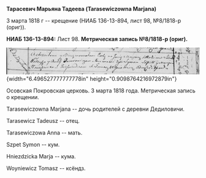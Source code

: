 **Тарасевич Марьяна Тадеева (Tarasewiczowna Marjana)**

3 марта 1818 г -- крещение (НИАБ 136-13-894, лист 98, №8/1818-р (ориг)).

**НИАБ 136-13-894:** Лист 98. **Метрическая запись №8/1818-р (ориг).**

![](./media/4b7ad33fee222698394dbf341217f0eea990abc7.png){width="6.496527777777778in"
height="0.9098764216972879in"}

Осовская Покровская церковь. 3 марта 1818 года. Метрическая запись о
крещении.

Tarasewiczowna Marjana -- дочь родителей с деревни Дедиловичи.

Tarasewicz Tadeusz -- отец.

Tarasewiczowa Anna -- мать.

Szpet Symon -- кум.

Hniezdzicka Marja -- кума.

Woyniewicz Tomasz -- ксёндз.
